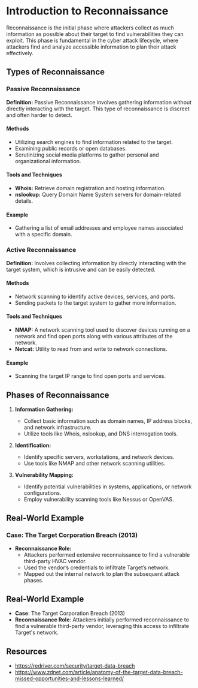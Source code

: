 # Introduction to Reconnaissance

Reconnaissance is the initial phase where attackers collect as much information as possible about their target to find vulnerabilities they can exploit. This phase is fundamental in the cyber attack lifecycle, where attackers find and analyze accessible information to plan their attack effectively.

## Types of Reconnaissance

### Passive Reconnaissance

**Definition:** Passive Reconnaissance involves gathering information without directly interacting with the target. This type of reconnaissance is discreet and often harder to detect.

#### Methods

- Utilizing search engines to find information related to the target.
- Examining public records or open databases.
- Scrutinizing social media platforms to gather personal and organizational information.

#### Tools and Techniques

- **Whois:** Retrieve domain registration and hosting information.
- **nslookup:** Query Domain Name System servers for domain-related details.

#### Example

- Gathering a list of email addresses and employee names associated with a specific domain.

### Active Reconnaissance

**Definition:** Involves collecting information by directly interacting with the target system, which is intrusive and can be easily detected.

#### Methods

- Network scanning to identify active devices, services, and ports.
- Sending packets to the target system to gather more information.

#### Tools and Techniques

- **NMAP:** A network scanning tool used to discover devices running on a network and find open ports along with various attributes of the network.
- **Netcat:** Utility to read from and write to network connections.

#### Example

- Scanning the target IP range to find open ports and services.

## Phases of Reconnaissance

1. **Information Gathering:**

   - Collect basic information such as domain names, IP address blocks, and network infrastructure.
   - Utilize tools like Whois, nslookup, and DNS interrogation tools.

1. **Identification:**

   - Identify specific servers, workstations, and network devices.
   - Use tools like NMAP and other network scanning utilities.

1. **Vulnerability Mapping:**

   - Identify potential vulnerabilities in systems, applications, or network configurations.
   - Employ vulnerability scanning tools like Nessus or OpenVAS.

## Real-World Example

### Case: The Target Corporation Breach (2013)

- **Reconnaissance Role:**
  - Attackers performed extensive reconnaissance to find a vulnerable third-party HVAC vendor.
  - Used the vendor’s credentials to infiltrate Target’s network.
  - Mapped out the internal network to plan the subsequent attack phases.

## Real-World Example

- **Case**: The Target Corporation Breach (2013)
- **Reconnaissance Role**: Attackers initially performed reconnaissance to find a vulnerable third-party vendor, leveraging this access to infiltrate Target's network.

## Resources

- https://redriver.com/security/target-data-breach
- https://www.zdnet.com/article/anatomy-of-the-target-data-breach-missed-opportunities-and-lessons-learned/
